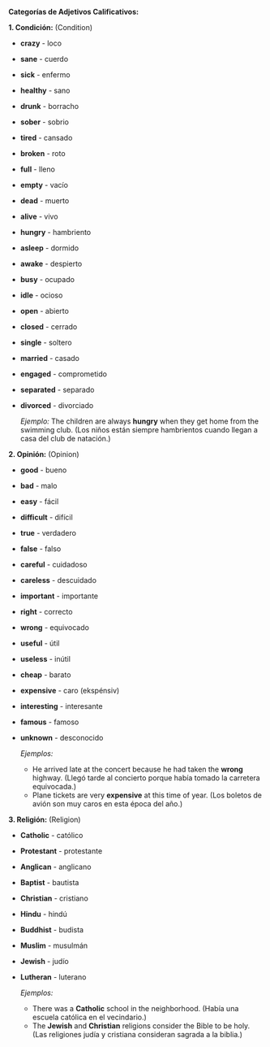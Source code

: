 


**Categorías de Adjetivos Calificativos:**

**1. Condición:** (Condition)

*   **crazy** - loco
*   **sane** - cuerdo
*   **sick** - enfermo
*   **healthy** - sano
*   **drunk** - borracho
*   **sober** - sobrio
*   **tired** - cansado
*   **broken** - roto
*   **full** - lleno
*   **empty** - vacío
*   **dead** - muerto
*   **alive** - vivo
*   **hungry** - hambriento
*   **asleep** - dormido
*   **awake** - despierto
*   **busy** - ocupado
*   **idle** - ocioso
*   **open** - abierto
*   **closed** - cerrado
*   **single** - soltero
*   **married** - casado
*   **engaged** - comprometido
*   **separated** - separado
*   **divorced** - divorciado

    *Ejemplo:* The children are always **hungry** when they get home from the swimming club. (Los niños están siempre hambrientos cuando llegan a casa del club de natación.)

**2. Opinión:** (Opinion)

*   **good** - bueno
*   **bad** - malo
*   **easy** - fácil
*   **difficult** - difícil
*   **true** - verdadero
*   **false** - falso
*   **careful** - cuidadoso
*   **careless** - descuidado
*   **important** - importante
*   **right** - correcto
*   **wrong** - equivocado
*   **useful** - útil
*   **useless** - inútil
*   **cheap** - barato
*   **expensive** - caro (ekspénsiv)
*   **interesting** - interesante
*   **famous** - famoso
*   **unknown** - desconocido

    *Ejemplos:*
    *   He arrived late at the concert because he had taken the **wrong** highway. (Llegó tarde al concierto porque había tomado la carretera equivocada.)
    *   Plane tickets are very **expensive** at this time of year. (Los boletos de avión son muy caros en esta época del año.)

**3. Religión:** (Religion)

*   **Catholic** - católico
*   **Protestant** - protestante
*   **Anglican** - anglicano
*   **Baptist** - bautista
*   **Christian** - cristiano
*   **Hindu** - hindú
*   **Buddhist** - budista
*   **Muslim** - musulmán
*   **Jewish** - judío
*   **Lutheran** - luterano

    *Ejemplos:*
    *   There was a **Catholic** school in the neighborhood. (Había una escuela católica en el vecindario.)
    *   The **Jewish** and **Christian** religions consider the Bible to be holy. (Las religiones judía y cristiana consideran sagrada a la biblia.)

